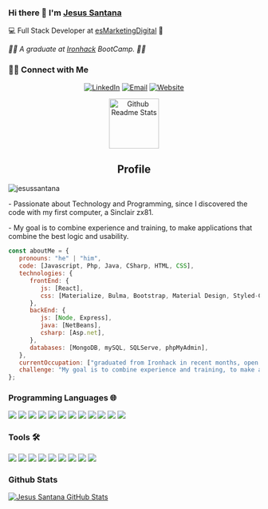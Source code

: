 ### Hi there 👋 I'm [Jesus Santana](https://www.linkedin.com/in/chus-santana/)
💻 Full Stack Developer at [esMarketingDigital](https://esmarketingdigital.com.com) 🚀


<p><em>👨‍🎓 A graduate at <a href="https://www.ironhack.com/es/desarrollo-web">Ironhack</a> BootCamp. 👨‍💻</br>
</em></p>

<h3> 🤝🏻 Connect with Me </h3>

<p align="center">
 <a href="https://www.linkedin.com/in/jesussantana/" target="_blank"><img alt="LinkedIn" src="https://img.shields.io/badge/LinkedIn-@jesussantana-blue?style=flat&logo=linkedin"></a>
 <a href="mailto:jesus@esmarketingdigital.com"><img alt="Email" src="https://img.shields.io/badge/Email-jesus@esmarketigdigital.com-blue?style=flat&logo=gmail"></a>
<a href="https://esmarketingdigital.com" target="_blank"><img alt="Website" src="https://img.shields.io/badge/Website-www.esmarketingdigital.com-blue?style=flat&logo=google-chrome"></a>
</p>

<p align="center">
 <img width="100px" src="https://res.cloudinary.com/anuraghazra/image/upload/v1594908242/logo_ccswme.svg" align="center" alt="Github Readme Stats" />
 <h2 align="center">Profile</h2>
</p>

<img src="https://komarev.com/ghpvc/?username=jesussantana" alt="jesussantana" />

<div>
 <p>
- Passionate about Technology and Programming, since I discovered the code with my first computer, a Sinclair zx81.

</p>
 <p>
- My goal is to combine experience and training, to make applications that combine the best logic and usability.
 </p>
</div>


```javascript
const aboutMe = {
   pronouns: "he" | "him",
   code: [Javascript, Php, Java, CSharp, HTML, CSS],
   technologies: {
      frontEnd: {
         js: [React],
         css: [Materialize, Bulma, Bootstrap, Material Design, Styled-Component, SASS]
      },
      backEnd: {
         js: [Node, Express],
         java: [NetBeans],
         csharp: [Asp.net],
      },
      databases: [MongoDB, mySQL, SQLServe, phpMyAdmin],
   },
   currentOccupation: ["graduated from Ironhack in recent months, open to job opportunities"],
   challenge: "My goal is to combine experience and training, to make applications with the best logic and usability",
};
```

### Programming Languages 🌐
<p>
<img src="https://img.shields.io/badge/-JavaScript-eed718?style=flat&logo=javascript&logoColor=ffffff">
<img src="https://img.shields.io/badge/-React-000000?style=flat&logo=react&logoColor=00c8ff">
<img src="https://img.shields.io/badge/-Node.js-3C873A?style=flat&logo=Node.js&logoColor=white">
<img src="https://img.shields.io/badge/-Express.js-787878?style=flat">
<img src="http://img.shields.io/badge/-php-7377AD?style=flat&logo=php&logoColor=white">
<img src="http://img.shields.io/badge/-Java-E10000?style=flat&logo=java&logoColor=white">
<img src="http://img.shields.io/badge/-#-1E9E25?style=flat&logo=c&logoColor=white">
<img src = "https://img.shields.io/badge/-HTML5-E34F26?style=flat&logo=html5&logoColor=white"> 
<img src = "https://img.shields.io/badge/-CSS3-1572B6?style=flat&logo=css3&logoColor=white">
<img src="https://img.shields.io/badge/-Bootstrap-563D7C?style=flat&logo=bootstrap&logoColor=white">
 <img src="https://img.shields.io/badge/-Material-cc6699?style=flat&logo=material&logoColor=orange">
<img src="https://img.shields.io/badge/-Sass-cc6699?style=flat&logo=sass&logoColor=ffffff">
</p>

### Tools 🛠️

<p>
<img src="https://img.shields.io/badge/-MongoDB-4DB33D?style=flat&logo=mongodb&logoColor=FFFFFF">
<img src="https://img.shields.io/badge/-MySQL-F29111?style=flat&logo=mysql&logoColor=FFFFFF">
<img src="http://img.shields.io/badge/-Git-F1502F?style=flat&logo=git&logoColor=FFFFFF">
<img src="http://img.shields.io/badge/-Github-000000?style=flat&logo=github&logoColor=FFFFFF">
<img src="http://img.shields.io/badge/-Heroku-430098?style=flat&logo=heroku&logoColor=white">
<img src="http://img.shields.io/badge/-VS%20Code-007ACC?style=flat&logo=visual%20studio%20code&logoColor=white">
<img src="http://img.shields.io/badge/-NetBeans-9CBF33?style=flat&logo=netbeans&logoColor=white">
<img src="http://img.shields.io/badge/-PhpStorm-885DEE?style=flat&logo=phpstorm&logoColor=white">
<img src="https://img.shields.io/badge/-WordPress-blue?style=flat&logo=wordpress&logoColor=white"> 

</p>

### Github Stats

[![Jesus Santana GitHub Stats](https://github-readme-stats.vercel.app/api?username=jesussantana&show_icons=true&count_private=true)](https://github.com/jesussantana)
